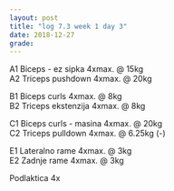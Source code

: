 ```yaml
---
layout: post
title: "log 7.3 week 1 day 3"
date: 2018-12-27
grade:
---
```



A1 Biceps - ez sipka 4xmax. @ 15kg  
A2 Triceps pushdown 4xmax. @ 20kg     

B1 Biceps curls 4xmax. @ 8kg     
B2 Triceps ekstenzija 4xmax. @ 8kg         

C1 Biceps curls - masina 4xmax. @ 20kg  
C2 Triceps pulldown 4xmax. @ 6.25kg (-)   
 
E1 Lateralno rame 4xmax. @ 3kg  
E2 Zadnje rame 4xmax. @ 3kg 

Podlaktica 4x
